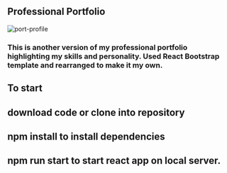 ## Professional Portfolio


![port-profile](https://user-images.githubusercontent.com/59499644/92531538-1aabc380-f1f4-11ea-8098-80fe4a113e73.jpg)


### This is another version of my professional portfolio highlighting my skills and personality. Used React Bootstrap template and rearranged to make it my own.


## To start 
## download code or clone into repository
## npm install to install dependencies
## npm run start to start react app on local server.
